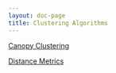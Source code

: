 ```yaml
---
layout: doc-page
title: Clustering Algorithms
---
```


[Canopy Clustering](canopy/)

[Distance Metrics](distance-metrics.html)
